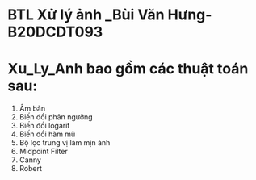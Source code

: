 # BTL Xử lý ảnh _Bùi Văn Hưng- B20DCDT093
# Xu_Ly_Anh bao gồm các thuật toán sau: 
 1. Âm bản
 2. Biến đổi phân ngưỡng
 3. Biến đổi logarit
 4. Biến đổi hàm mũ 
 5. Bộ lọc trung vị làm mịn ảnh
 6. Midpoint Filter
 7. Canny
 8. Robert
    
